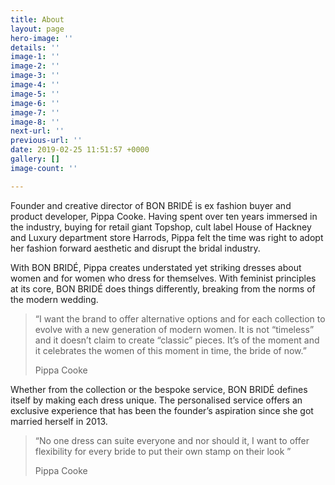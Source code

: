 ```yaml
---
title: About
layout: page
hero-image: ''
details: ''
image-1: ''
image-2: ''
image-3: ''
image-4: ''
image-5: ''
image-6: ''
image-7: ''
image-8: ''
next-url: ''
previous-url: ''
date: 2019-02-25 11:51:57 +0000
gallery: []
image-count: ''

---
```

Founder and creative director of BON BRIDÉ is ex fashion buyer and product developer, Pippa Cooke. Having spent over ten years immersed in the industry, buying for retail giant Topshop, cult label House of Hackney and Luxury department store Harrods, Pippa felt the time was right to adopt her fashion forward aesthetic and disrupt the bridal industry.

With BON BRIDÉ, Pippa creates understated yet striking dresses about women and for women who dress for themselves. With feminist principles at its core, BON BRIDÉ does things differently, breaking from the norms of the modern wedding.

> “I want the brand to offer alternative options and for each collection to evolve with a new generation of modern women. It is not “timeless” and it doesn’t claim to create “classic” pieces. It’s of the moment and it celebrates the women of this moment in time, the bride of now.”
>
> Pippa Cooke

Whether from the collection or the bespoke service, BON BRIDÉ defines itself by making each dress unique. The personalised service offers an exclusive experience that has been the founder’s aspiration since she got married herself in 2013.

> “No one dress can suite everyone and nor should it, I want to offer flexibility for every bride to put their own stamp on their look ” 
>
> Pippa Cooke